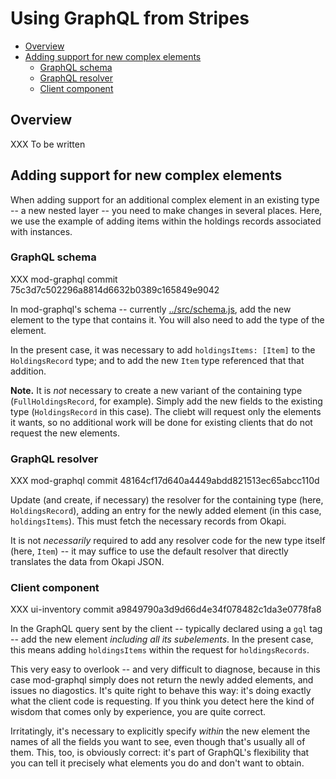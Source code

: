# Using GraphQL from Stripes

<!-- md2toc -l 2 using-graphql-from-stripes.md -->
* [Overview](#overview)
* [Adding support for new complex elements](#adding-support-for-new-complex-elements)
    * [GraphQL schema](#graphql-schema)
    * [GraphQL resolver](#graphql-resolver)
    * [Client component](#client-component)


## Overview

XXX To be written


## Adding support for new complex elements

When adding support for an additional complex element in an existing type -- a new nested layer -- you need to make changes in several places. Here, we use the example of adding items within the holdings records associated with instances.

### GraphQL schema

XXX mod-graphql commit 75c3d7c502296a8814d6632b0389c165849e9042

In mod-graphql's schema -- currently [../src/schema.js](`../src/schema.js`), add the new element to the type that contains it. You will also need to add the type of the element.

In the present case, it was necessary to add `holdingsItems: [Item]` to the `HoldingsRecord` type; and to add the new `Item` type referenced that that addition.

**Note.** It is _not_ necessary to create a new variant of the containing type (`FullHoldingsRecord`, for example). Simply add the new fields to the existing type (`HoldingsRecord` in this case). The cliebt will request only the elements it wants, so no additional work will be done for existing clients that do not request the new elements.

### GraphQL resolver

XXX mod-graphql commit 48164cf17d640a4449abdd821513ec65abcc110d

Update (and create, if necessary) the resolver for the containing type (here, `HoldingsRecord`), adding an entry for the newly added element (in this case, `holdingsItems`). This must fetch the necessary records from Okapi.

It is not _necessarily_ required to add any resolver code for the new type itself (here, `Item`) -- it may suffice to use the default resolver that directly translates the data from Okapi JSON.

### Client component

XXX ui-inventory commit a9849790a3d9d66d4e34f078482c1da3e0778fa8

In the GraphQL query sent by the client -- typically declared using a `gql` tag -- add the new element _including all its subelements_. In the present case, this means adding `holdingsItems` within the request for `holdingsRecords`.

This very easy to overlook -- and very difficult to diagnose, because in this case mod-graphql simply does not return the newly added elements, and issues no diagostics. It's quite right to behave this way: it's doing exactly what the client code is requesting. If you think you detect here the kind of wisdom that comes only by experience, you are quite correct.

Irritatingly, it's necessary to explicitly specify _within_ the new element the names of all the fields you want to see, even though that's usually all of them. This, too, is obviously correct: it's part of GraphQL's flexibility that you can tell it precisely what elements you do and don't want to obtain.


